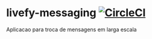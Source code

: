 # livefy-messaging [![CircleCI](https://dl.circleci.com/status-badge/img/gh/zpaulo19/livefy-messaging/tree/main.svg?style=svg)](https://dl.circleci.com/status-badge/redirect/gh/zpaulo19/livefy-messaging/tree/main)

Aplicacao para troca de mensagens em larga escala
